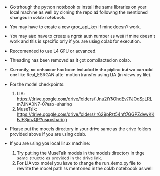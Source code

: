 - Go trhough the python notebook or install the same libraries on your local machine as well by cloning the repo ad following the mentioned changes in colab notebook. 
- You may have to create a new groq_api_key if mine doesn't work.
- You may also have to create a ngrok auth number as well if mine doesn't work and this is specific only if you are using colab for execution.
- Reccomended to use L4 GPU or advanced.
- Threading has been removed as it got compilacted on colab.
- Currently, no enhancer has been included in the pipline but we can add one like Real_ESRGAN after motion transfer using LIA (in views.py file).


- For the model checkpoints:
  1. LIA: https://drive.google.com/drive/folders/1Jnu2iY5OhdEv7PJOdSpLRLm7JNADN7-0?usp=sharing
  2. MuseTalk: https://drive.google.com/drive/folders/1r629pRzt54hft7GGPZdAwKKFJF3jmvQP?usp=sharing

- Please put the models directory in your drive same as the drive folders provided above if you are using colab.
- If you are using you local linux machine:
  1. Try putting the MuseTalk models in the models directory in thge same structre as provided in the drive link.
  2. For LIA vox model you have to change the run_demo.py file to rewrite the model path as mentioned in the colab noteboook as well 

